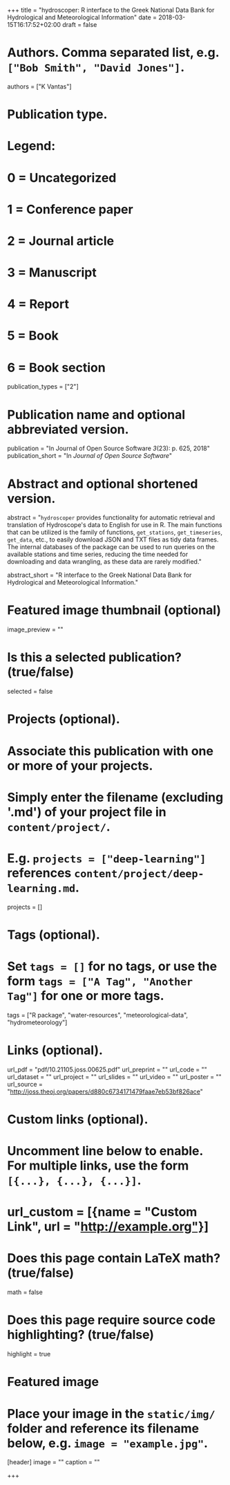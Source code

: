 +++
title = "hydroscoper: R interface to the Greek National Data Bank for Hydrological and Meteorological Information"
date = 2018-03-15T16:17:52+02:00
draft = false

# Authors. Comma separated list, e.g. `["Bob Smith", "David Jones"]`.
authors = ["K Vantas"]

# Publication type.
# Legend:
# 0 = Uncategorized
# 1 = Conference paper
# 2 = Journal article
# 3 = Manuscript
# 4 = Report
# 5 = Book
# 6 = Book section
publication_types = ["2"]

# Publication name and optional abbreviated version.
publication = "In Journal of Open Source Software *3*(23): p. 625, 2018"
publication_short = "In *Journal of Open Source Software*"

# Abstract and optional shortened version.
abstract = "`hydroscoper` provides functionality for automatic retrieval and translation of Hydroscope's data to English for use in R. The main functions that can be utilized is the family of functions, `get_stations`, `get_timeseries`, `get_data`, etc., to easily download JSON and TXT files as tidy data frames. The internal databases of the package can be used to run queries on the available stations and time series, reducing the time needed for downloading and data wrangling, as these data are rarely modified."

abstract_short = "R interface to the Greek National Data Bank for Hydrological and Meteorological Information."

# Featured image thumbnail (optional)
image_preview = ""

# Is this a selected publication? (true/false)
selected = false

# Projects (optional).
#   Associate this publication with one or more of your projects.
#   Simply enter the filename (excluding '.md') of your project file in `content/project/`.
#   E.g. `projects = ["deep-learning"]` references `content/project/deep-learning.md`.
projects = []

# Tags (optional).
#   Set `tags = []` for no tags, or use the form `tags = ["A Tag", "Another Tag"]` for one or more tags.
tags = ["R package", "water-resources", "meteorological-data", "hydrometeorology"]

# Links (optional).
url_pdf = "pdf/10.21105.joss.00625.pdf"
url_preprint = ""
url_code = ""
url_dataset = ""
url_project = ""
url_slides = ""
url_video = ""
url_poster = ""
url_source = "http://joss.theoj.org/papers/d880c6734171479faae7eb53bf826ace"

# Custom links (optional).
#   Uncomment line below to enable. For multiple links, use the form `[{...}, {...}, {...}]`.
# url_custom = [{name = "Custom Link", url = "http://example.org"}]

# Does this page contain LaTeX math? (true/false)
math = false

# Does this page require source code highlighting? (true/false)
highlight = true

# Featured image
# Place your image in the `static/img/` folder and reference its filename below, e.g. `image = "example.jpg"`.
[header]
image = ""
caption = ""

+++
